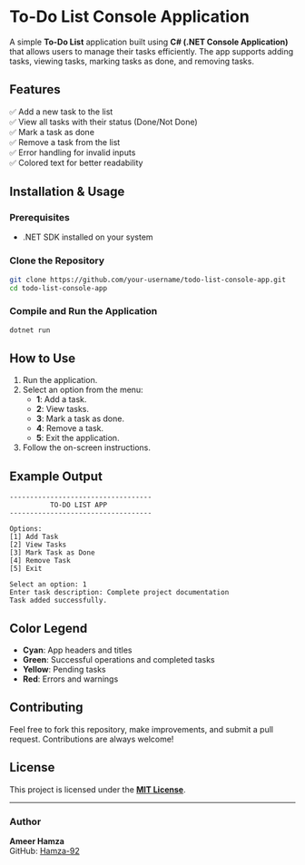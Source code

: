 # To-Do List Console Application

A simple **To-Do List** application built using **C# (.NET Console Application)** that allows users to manage their tasks efficiently. The app supports adding tasks, viewing tasks, marking tasks as done, and removing tasks.

## Features
✅ Add a new task to the list  
✅ View all tasks with their status (Done/Not Done)  
✅ Mark a task as done  
✅ Remove a task from the list  
✅ Error handling for invalid inputs  
✅ Colored text for better readability

## Installation & Usage
### Prerequisites
- .NET SDK installed on your system

### Clone the Repository
```sh
git clone https://github.com/your-username/todo-list-console-app.git
cd todo-list-console-app
```

### Compile and Run the Application
```sh
dotnet run
```

## How to Use
1. Run the application.
2. Select an option from the menu:
   - **1**: Add a task.
   - **2**: View tasks.
   - **3**: Mark a task as done.
   - **4**: Remove a task.
   - **5**: Exit the application.
3. Follow the on-screen instructions.

## Example Output
```
-----------------------------------
          TO-DO LIST APP           
-----------------------------------

Options:
[1] Add Task
[2] View Tasks
[3] Mark Task as Done
[4] Remove Task
[5] Exit

Select an option: 1
Enter task description: Complete project documentation
Task added successfully.
```

## Color Legend
- **Cyan**: App headers and titles
- **Green**: Successful operations and completed tasks
- **Yellow**: Pending tasks
- **Red**: Errors and warnings

## Contributing
Feel free to fork this repository, make improvements, and submit a pull request. Contributions are always welcome!

## License
This project is licensed under the **[MIT License](LICENSE)**.

---
### Author
**Ameer Hamza**  
GitHub: [Hamza-92](https://github.com/Hamza-92)

